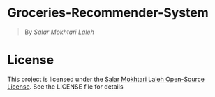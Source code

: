 # Groceries-Recommender-System
> By $Salar$ $Mokhtari$ $Laleh$


# License
This project is licensed under the [Salar Mokhtari Laleh Open-Source License](https://github.com/salarMokhtariL/Salar-Mokhtari-Laleh-License). See the LICENSE file for details
